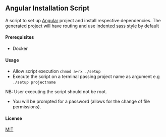 ## Angular Installation Script

A script to set up [Angular](https://angular.io/) project and install respective dependencies.
The generated project will have routing and use [indented sass style](https://sass-lang.com/documentation/syntax#the-indented-syntax) by default

#### Prerequisites
- Docker

#### Usage
- Allow script execution
  `chmod a+rx ./setup`
- Execute the script on a terminal passing project name as argument e.g
  `./setup projectname`
  
NB: User executing the script should not be root.

- You will be prompted for a password (allows for the change of file permissions).

#### License
[MIT](../LICENSE)
